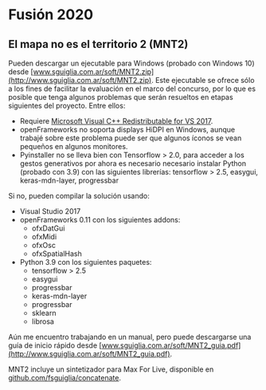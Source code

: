 # Fusión 2020
## El mapa no es el territorio 2 (MNT2)

Pueden descargar un ejecutable para Windows (probado con Windows 10) desde [www.sguiglia.com.ar/soft/MNT2.zip](http://www.sguiglia.com.ar/soft/MNT2.zip). Este ejecutable se ofrece sólo a los fines de facilitar la evaluación en el marco del concurso, por lo que es posible que tenga algunos problemas que serán resueltos en etapas siguientes del proyecto. Entre ellos:  
* Requiere [Microsoft Visual C++ Redistributable for VS 2017](https://support.microsoft.com/en-us/help/2977003/the-latest-supported-visual-c-downloads).
* openFrameworks no soporta displays HiDPI en Windows, aunque trabajé sobre este problema puede ser que algunos íconos se vean pequeños en algunos monitores.
* Pyinstaller no se lleva bien con Tensorflow > 2.0, para acceder a los gestos generativos por ahora es necesario necesario instalar Python (probado con 3.9) con las siguientes librerías: tensorflow > 2.5, easygui, keras-mdn-layer, progressbar

Si no, pueden compilar la solución usando:
* Visual Studio 2017
* openFrameworks 0.11 con los siguientes addons:
  * ofxDatGui
  * ofxMidi
  * ofxOsc
  * ofxSpatialHash
* Python 3.9 con los siguientes paquetes:
  * tensorflow > 2.5
  * easygui
  * progressbar
  * keras-mdn-layer
  * progressbar
  * sklearn
  * librosa
  

Aún me encuentro trabajando en un manual, pero puede descargarse una guía de inicio rápido desde [www.sguiglia.com.ar/soft/MNT2_guia.pdf](http://www.sguiglia.com.ar/soft/MNT2_guia.pdf).

MNT2 incluye un sintetizador para Max For Live, disponible en [github.com/fsguiglia/concatenate](https://github.com/fsguiglia/concatenate).
